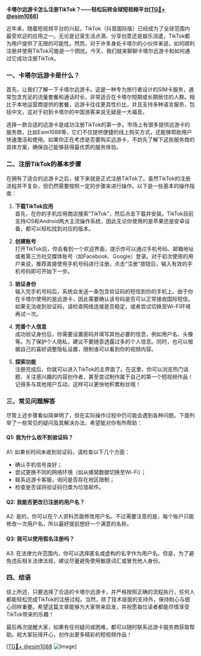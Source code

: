**卡塔尔远游卡怎么注册TikTok？——轻松玩转全球短视频平台[[TG💪+ @esim1088](https://t.me/s/esim1088)]**

近年来，随着短视频平台的兴起，TikTok（抖音国际版）已经成为了全球范围内最受欢迎的应用之一。无论是记录生活点滴、分享创意还是娱乐消遣，TikTok都为用户提供了无限的可能性。然而，对于许多身处卡塔尔的小伙伴来说，如何顺利注册并使用TikTok可能是一个困扰。今天，我们就来聊聊卡塔尔远游卡和如何通过它成功注册TikTok。

### 一、卡塔尔远游卡是什么？

首先，让我们了解一下卡塔尔远游卡。这是一种专为旅行者设计的SIM卡服务，通常包含充足的流量套餐和通话时长，非常适合在卡塔尔短期或长期居住的人群。相比于本地运营商提供的套餐，远游卡往往更具性价比，并且支持多种语言服务，包括中文，这对于初到卡塔尔的中国游客来说无疑是一大福音。

选择一款合适的远游卡是成功注册TikTok的第一步。市场上有很多提供远游卡的服务商，比如Esim1088等，它们不仅提供便捷的线上购买方式，还能够帮助用户快速激活和使用。如果你正在考虑是否要购买远游卡，不妨先了解下这些服务商的具体方案，确保自己能够获得最优质的服务体验。

### 二、注册TikTok的基本步骤

在拥有了适合的远游卡之后，接下来就是正式注册TikTok了。虽然TikTok的注册流程并不复杂，但仍然需要按照一定的步骤来进行操作。以下是一些基本的操作指南：

1. **下载TikTok应用**  
   首先，在你的手机应用商店搜索“TikTok”，然后点击下载并安装。TikTok目前支持iOS和Android两大主流操作系统，因此无论你使用的是苹果还是安卓设备，都可以轻松找到对应的版本。

2. **创建账号**  
   打开TikTok后，你会看到一个欢迎界面，提示你可以通过手机号码、邮箱地址或者第三方社交媒体账号（如Facebook、Google）登录。对于初次使用的用户来说，推荐直接使用手机号码进行注册。点击“注册”按钮后，输入有效的手机号码即可开始下一步。

3. **验证身份**  
   输入完手机号码后，系统会发送一条包含验证码的短信到你的手机上。由于你在卡塔尔使用的是远游卡，因此需要确认该号码是否可以正常接收国际短信。如果无法收到验证码，请检查网络连接是否稳定，或者尝试切换至Wi-Fi环境再试一次。

4. **完善个人信息**  
   成功验证身份后，你需要设置密码并填写其他必要的信息，例如用户名、头像等。为了保护个人隐私，建议不要随意透露过多的个人信息。同时，也可以根据自己的喜好调整隐私设置，限制谁可以看到你的视频内容。

5. **探索功能**  
   注册完成后，你就可以进入TikTok的主界面了。在这里，你可以浏览热门话题、关注感兴趣的内容创作者，甚至尝试制作属于自己的第一个短视频作品！记得多与其他用户互动，这样可以更快地积累粉丝哦！

### 三、常见问题解答

尽管上述步骤看似简单明了，但在实际操作过程中仍可能会遇到各种问题。下面列举了一些常见的疑问及其解决办法，希望能对你有所帮助：

#### Q1: 我为什么收不到验证码？
A1: 如果长时间未收到验证码，请检查以下几个方面：
- 确认手机信号良好；
- 尝试更换不同的网络环境（如从蜂窝数据切换至Wi-Fi）；
- 联系远游卡客服，询问是否存在地区限制；
- 检查是否误将验证码归类为垃圾邮件。

#### Q2: 我能否更改已注册的用户名？
A2: 是的，你可以在个人资料页面修改用户名。不过需要注意的是，每个账户只能修改一次用户名，所以最好提前想好一个满意的名称。

#### Q3: 我可以使用假名注册吗？
A3: 在法律允许范围内，你可以选择匿名或虚构的名字作为用户名。但是，为了避免违反相关法律法规，建议尽量避免使用敏感词汇或冒充他人身份。

### 四、结语

综上所述，只要选择了合适的卡塔尔远游卡，并严格按照正确的流程执行，任何人都能轻松完成TikTok的注册过程。当然，除了技术层面的支持外，保持耐心与细心同样重要。希望这篇文章能够为大家带来启发，并祝愿每位读者都能尽情享受TikTok带来的乐趣！

最后再次提醒大家，如果有任何疑问或困难，都可以随时联系远游卡服务商获取帮助。祝大家玩得开心，创作出更多精彩的短视频作品！

[[TG💪+ @esim1088](https://t.me/s/esim1088) ![Image](https://i.postimg.cc/4NQfJmqS/Snipaste-2025-05-13-00-14-12.png)]